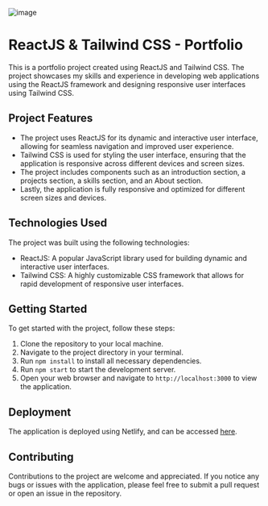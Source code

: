 
![image](https://user-images.githubusercontent.com/76450681/211209924-3e45da95-5533-4f5b-8f93-8559f7fa60eb.png)
# ReactJS & Tailwind CSS - Portfolio

This is a portfolio project created using ReactJS and Tailwind CSS. The project showcases my skills and experience in developing web applications using the ReactJS framework and designing responsive user interfaces using Tailwind CSS.

## Project Features

-   The project uses ReactJS for its dynamic and interactive user interface, allowing for seamless navigation and improved user experience.
-   Tailwind CSS is used for styling the user interface, ensuring that the application is responsive across different devices and screen sizes.
-   The project includes components such as an introduction section, a projects section, a skills section, and an About section.
-   Lastly, the application is fully responsive and optimized for different screen sizes and devices.

## Technologies Used

The project was built using the following technologies:

-   ReactJS: A popular JavaScript library used for building dynamic and interactive user interfaces.
-   Tailwind CSS: A highly customizable CSS framework that allows for rapid development of responsive user interfaces.

## Getting Started

To get started with the project, follow these steps:

1.  Clone the repository to your local machine.
2.  Navigate to the project directory in your terminal.
3.  Run `npm install` to install all necessary dependencies.
4.  Run `npm start` to start the development server.
5.  Open your web browser and navigate to `http://localhost:3000` to view the application.

## Deployment

The application is deployed using Netlify, and can be accessed [here](https://ammarsyedk.com/).

## Contributing

Contributions to the project are welcome and appreciated. If you notice any bugs or issues with the application, please feel free to submit a pull request or open an issue in the repository.